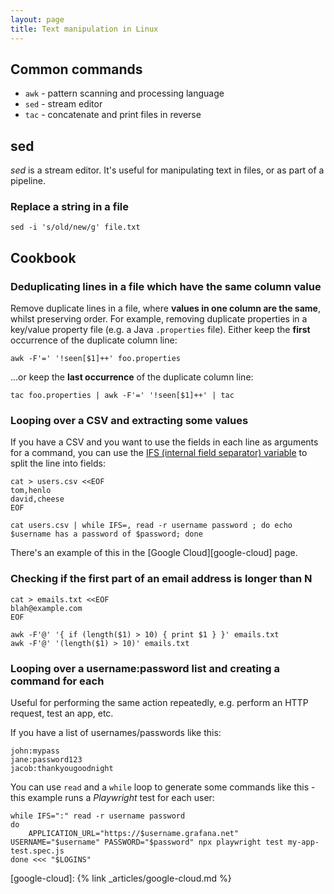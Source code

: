 ```yaml
---
layout: page
title: Text manipulation in Linux
---
```


## Common commands

- `awk` - pattern scanning and processing language
- `sed` - stream editor
- `tac` - concatenate and print files in reverse

## sed

_sed_ is a stream editor. It's useful for manipulating text in files, or as part of a pipeline.

### Replace a string in a file

```shell
sed -i 's/old/new/g' file.txt
```


## Cookbook

### Deduplicating lines in a file which have the same column value

Remove duplicate lines in a file, where **values in one column are the same**, whilst preserving order. For example, removing duplicate properties in a key/value property file (e.g. a Java `.properties` file). Either keep the **first** occurrence of the duplicate column line:

    awk -F'=' '!seen[$1]++' foo.properties

...or keep the **last occurrence** of the duplicate column line:

    tac foo.properties | awk -F'=' '!seen[$1]++' | tac

### Looping over a CSV and extracting some values

If you have a CSV and you want to use the fields in each line as arguments for a command, you can use the [IFS (internal field separator) variable][ifs] to split the line into fields:

```shell
cat > users.csv <<EOF
tom,henlo
david,cheese
EOF

cat users.csv | while IFS=, read -r username password ; do echo $username has a password of $password; done
```

There's an example of this in the [Google Cloud][google-cloud] page.

### Checking if the first part of an email address is longer than N

```shell
cat > emails.txt <<EOF
blah@example.com
EOF

awk -F'@' '{ if (length($1) > 10) { print $1 } }' emails.txt
awk -F'@' '(length($1) > 10)' emails.txt
```

### Looping over a username:password list and creating a command for each

Useful for performing the same action repeatedly, e.g. perform an HTTP request, test an app, etc.

If you have a list of usernames/passwords like this:

```
john:mypass
jane:password123
jacob:thankyougoodnight
```

You can use `read` and a `while` loop to generate some commands like this - this example runs a _Playwright_ test for each user:

```shell
while IFS=":" read -r username password
do
    APPLICATION_URL="https://$username.grafana.net" USERNAME="$username" PASSWORD="$password" npx playwright test my-app-test.spec.js
done <<< "$LOGINS"
```

[ifs]: https://www.gnu.org/software/bash/manual/html_node/Word-Splitting.html
[google-cloud]: {% link _articles/google-cloud.md %}
